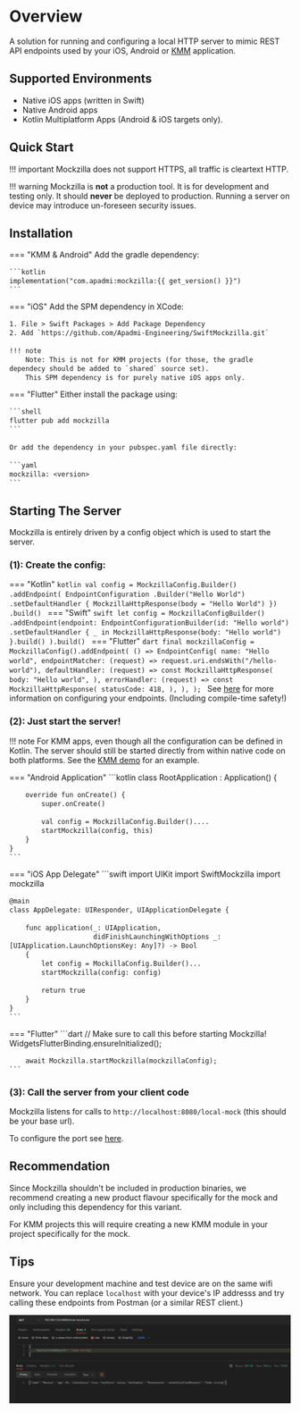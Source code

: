 # Overview
A solution for running and configuring a local HTTP server to mimic REST API endpoints used by your iOS, Android or [KMM](https://kotlinlang.org/docs/multiplatform-mobile-getting-started.html) application.

## Supported Environments
- Native iOS apps (written in Swift)
- Native Android apps
- Kotlin Multiplatform Apps (Android & iOS targets only).

## Quick Start
!!! important
    Mockzilla does not support HTTPS, all traffic is cleartext HTTP.

!!! warning
    Mockzilla is **not** a production tool. It is for development and testing only. It should **never** be deployed to 
    production. Running a server on device may introduce un-foreseen security issues.

## Installation

=== "KMM & Android"
    Add the gradle dependency:
    
    ```kotlin
    implementation("com.apadmi:mockzilla:{{ get_version() }}")
    ```
=== "iOS"
    Add the SPM dependency in XCode:

    1. File > Swift Packages > Add Package Dependency
    2. Add `https://github.com/Apadmi-Engineering/SwiftMockzilla.git`

    !!! note 
        Note: This is not for KMM projects (for those, the gradle dependecy should be added to `shared` source set). 
        This SPM dependency is for purely native iOS apps only.

=== "Flutter"
    Either install the package using:

    ```shell
    flutter pub add mockzilla
    ```

    Or add the dependency in your pubspec.yaml file directly:

    ```yaml
    mockzilla: <version>
    ```

## Starting The Server

Mockzilla is entirely driven by a config object which is used to start the server.

### (1): Create the config:

=== "Kotlin"
    ```kotlin
    val config = MockzillaConfig.Builder()
        .addEndpoint(
            EndpointConfiguration
                .Builder("Hello World")
                .setDefaultHandler {
                    MockzillaHttpResponse(body = "Hello World")
                })
        .build()
    ```
=== "Swift"
    ```swift
    let config = MockzillaConfigBuilder()
        .addEndpoint(endpoint: EndpointConfigurationBuilder(id: "Hello world")
            .setDefaultHandler { _ in
                MockzillaHttpResponse(body: "Hello world")
            }.build()
        ).build()
    ```
=== "Flutter"
    ```dart
    final mockzillaConfig = MockzillaConfig().addEndpoint(
        () => EndpointConfig(
            name: "Hello world",
            endpointMatcher: (request) => request.uri.endsWith("/hello-world"),
            defaultHandler: (request) => const MockzillaHttpResponse(
                body: "Hello world",
            ),
            errorHandler: (request) => const MockzillaHttpResponse(
                statusCode: 418,
            ),
        ),
    );
    ```
See [here](./endpoints/) for more information on configuring your endpoints. (Including compile-time safety!)

### (2): Just start the server!

!!! note 
    For KMM apps, even though all the configuration can be defined in Kotlin. The server should still be started directly from within native code on both platforms.
    See the [KMM demo](https://github.com/Apadmi-Engineering/Mockzilla/tree/develop/demo-kmm) for an example.

=== "Android Application"
    ```kotlin
    class RootApplication : Application() {
        
        override fun onCreate() {
            super.onCreate()
    
            val config = MockzillaConfig.Builder()....
            startMockzilla(config, this)
        }
    }
    ```
=== "iOS App Delegate"
    ```swift
    import UIKit
    import SwiftMockzilla
    import mockzilla
    
    @main
    class AppDelegate: UIResponder, UIApplicationDelegate {
    
        func application(_: UIApplication,
                         didFinishLaunchingWithOptions _: [UIApplication.LaunchOptionsKey: Any]?) -> Bool
        {
            let config = MockillaConfig.Builder()...
            startMockzilla(config: config)
            
            return true
        }
    }
    ```
=== "Flutter"
    ```dart
        // Make sure to call this before starting Mockzilla!
        WidgetsFlutterBinding.ensureInitialized();
        
        await Mockzilla.startMockzilla(mockzillaConfig);
    ```

### (3): Call the server from your client code

Mockzilla listens for calls to `http://localhost:8080/local-mock` (this should be your base url).

To configure the port see [here](../dokka/mockzilla-common/com.apadmi.mockzilla.lib.models/-mockzilla-config/-builder/).

## Recommendation

Since Mockzilla shouldn't be included in production binaries, we recommend creating a new product flavour specifically 
for the mock and only including this dependency for this variant.

For KMM projects this will require creating a new KMM module in your project specifically for the mock.

## Tips

Ensure your development machine and test device are on the same wifi network. You can replace `localhost` with your 
device's IP addresss and try calling these endpoints from Postman (or a similar REST client.)

![alt text](img/postman-example.png "Postman example")